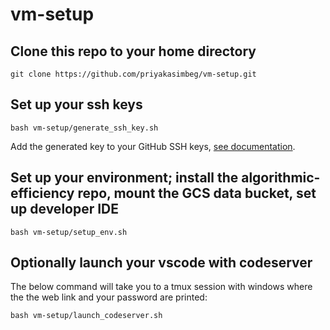 # vm-setup

## Clone this repo to your home directory
```
git clone https://github.com/priyakasimbeg/vm-setup.git
```

## Set up your ssh keys
```
bash vm-setup/generate_ssh_key.sh
```
Add the generated key to your GitHub SSH keys, [see documentation](https://docs.github.com/en/github-ae@latest/authentication/connecting-to-github-with-ssh/adding-a-new-ssh-key-to-your-github-account). 

## Set up your environment; install the algorithmic-efficiency repo, mount the GCS data bucket, set up developer IDE
```
bash vm-setup/setup_env.sh
```

## Optionally launch your vscode with codeserver
The below command will take you to a tmux session with windows where the the web link and your password are printed:
```
bash vm-setup/launch_codeserver.sh
```


